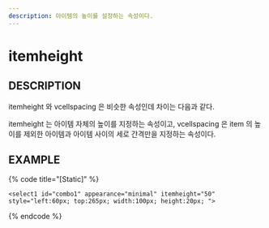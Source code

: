 ```yaml
---
description: 아이템의 높이를 설정하는 속성이다.
---
```


# itemheight

## DESCRIPTION

itemheight 와 vcellspacing 은 비슷한 속성인데 차이는 다음과 같다.

itemheight 는 아이템 자체의 높이를 지정하는 속성이고, vcellspacing 은 item 의 높이를 제외한 아이템과 아이템 사이의 세로 간격만을 지정하는 속성이다.

## EXAMPLE

{% code title="\[Static\]" %}
```markup
<select1 id="combo1" appearance="minimal" itemheight="50" 
style="left:60px; top:265px; width:100px; height:20px; ">
```
{% endcode %}

